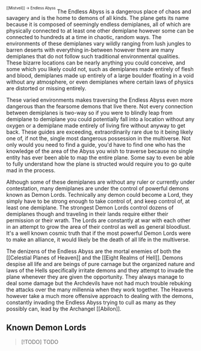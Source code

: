 <sup><sup>[[Mistveil]] → Endless Abyss</sup></sup> 
The Endless Abyss is a dangerous place of chaos and savagery and is the home to demons of all kinds. The plane gets its name because it is composed of seemingly endless demiplanes, all of which are physically connected to at least one other demiplane however some can be connected to hundreds at a time in chaotic, random ways. The environments of these demiplanes vary wildly ranging from lush jungles to barren deserts with everything in-between however there are many demiplanes that do not follow such traditional environmental qualities. These bizarre locations can be nearly anything you could conceive, and some which you likely could not, such as demiplanes made entirely of flesh and blood, demiplanes made up entirely of a large boulder floating in a void without any atmosphere, or even demiplanes where certain laws of physics are distorted or missing entirely.

These varied environments makes traversing the Endless Abyss even more dangerous than the fearsome demons that live there. Not every connection between demiplanes is two-way so if you were to blindly leap from demiplane to demiplane you could potentially fall into a location without any oxygen or a demiplane made entirely of living fire without anyway to get back. These guides are exceeding, extraordinarily rare due to it being likely one of, if not the, single most dangerous possession in the multiverse. Not only would you need to find a guide, you'd have to find one who has the knowledge of the area of the Abyss you wish to traverse because no single entity has ever been able to map the entire plane. Some say to even be able to fully understand how the plane is structed would require you to go quite mad in the process.

Although some of these demiplanes are without any ruler or currently under contestation, many demiplanes are under the control of powerful demons known as Demon Lords. Technically any demon could become a Lord, they simply have to be strong enough to take control of, and keep control of, at least one demiplane. The strongest Demon Lords control dozens of demiplanes though and traveling in their lands require either their permission or their wrath. The Lords are constantly at war with each other in an attempt to grow the area of their control as well as general bloodlust. It's a well known cosmic truth that if the most powerful Demon Lords were to make an alliance, it would likely be the death of all life in the multiverse.

The denizens of the Endless Abyss are the mortal enemies of both the [[Celestial Planes of Heaven]] and the [[Eight Realms of Hell]]. Demons despise all life and are beings of pure carnage but the organized nature and laws of the Hells specifically irritate demons and they attempt to invade the plane whenever they are given the opportunity. They always manage to deal some damage but the Archdevils have not had much trouble rebuking the attacks over the many millennia when they work together. The Heavens however take a much more offensive approach to dealing with the demons, constantly invading the Endless Abyss trying to cull as many as they possibly can, lead by the Archangel [[Abilon]].

## Known Demon Lords

> [!TODO] TODO